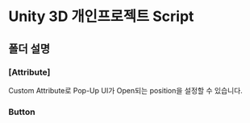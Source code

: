# Unity 3D 개인프로젝트 Script
## 폴더 설명
### [Attribute] 
Custom Attribute로 Pop-Up UI가 Open되는 position을 설정할 수 있습니다.

### Button
